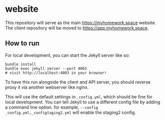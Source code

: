 # website
This repository will serve as the main https://myhomework.space website. The client repository will be moved to https://app.myhomework.space.

## How to run
For local development, you can start the Jekyll server like so:
```shell
bundle install
bundle exec jekyll server --port 4003
# visit http://localhost:4003 in your browser!
```
To have this run alongside the client and API server, you should reverse proxy it via another webserver like nginx.

This will use the default settings in `_config.yml`, which should be fine for local development. You can tell Jekyll to use a different config file by adding a command line option. for example, `--config _config.yml,_configtaging2.yml` will enable the staging2 config.
